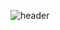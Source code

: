 ![header](https://capsule-render.vercel.app/api?type=waving&color=auto&height=300&section=header&text=asfdbw01_Github!%20render&fontSize=90)

<!--
**asfdbw01/asfdbw01** is a ✨ _special_ ✨ repository because its `README.md` (this file) appears on your GitHub profile.

Here are some ideas to get you started:

- 🔭 I’m currently working on ...
- 🌱 I’m currently learning ...
- 👯 I’m looking to collaborate on ...
- 🤔 I’m looking for help with ...
- 💬 Ask me about ...
- 📫 How to reach me: ...
- 😄 Pronouns: ...
- ⚡ Fun fact: ...
-->
